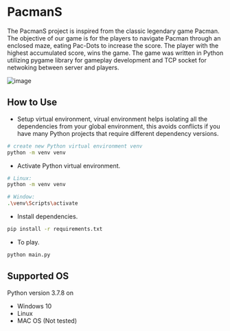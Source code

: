 # PacmanS

The PacmanS project is inspired from the classic legendary game Pacman. The objective of our game is for the players to navigate Pacman through an enclosed maze, eating Pac-Dots to increase the score. The player with the highest accumulated score, wins the game. The game was written in Python utilizing pygame library for gameplay development and TCP socket for netwoking between server and players.


![image](https://github.com/akn0717/PacmanS/assets/59268707/b1d289ec-e2ae-4860-a038-c9a1feedf8d9)

## How to Use
- Setup virtual environment, virual environment helps isolating all the dependencies from your global environment, this avoids conflicts if you have many Python projects that require different dependency versions.
```bash
# create new Python virtual environment venv
python -m venv venv
```

- Activate Python virtual environment.
```bash
# Linux:
python -m venv venv

# Window:
.\venv\Scripts\activate
```

- Install dependencies.
```bash
pip install -r requirements.txt
```
- To play.
```bash
python main.py
```

## Supported OS
Python version 3.7.8 on

- Windows 10 <br>
- Linux <br>
- MAC OS (Not tested) <br>

